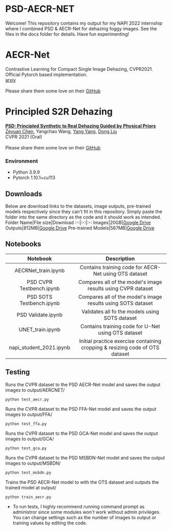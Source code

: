 # PSD-AECR-NET
 
Welcome! This repository contains my output for my NAPI 2022 internship where I combined PSD & AECR-Net for dehazing foggy images. See the files in the docs folder for details. Have fun experimenting!

# AECR-Net

Contrastive Learning for Compact Single Image Dehazing, CVPR2021. Official Pytorch based implementation.
<br>
[arxiv](https://arxiv.org/abs/2104.09367)
<br><br>
Please share them some love on their [GitHub](https://github.com/GlassyWu/AECR-Net)

# Principled S2R Dehazing
[**PSD: Principled Synthetic to Real Dehazing Guided by Physical Priors**](https://openaccess.thecvf.com/content/CVPR2021/papers/Chen_PSD_Principled_Synthetic-to-Real_Dehazing_Guided_by_Physical_Priors_CVPR_2021_paper.pdf)
<br>
[Zeyuan Chen](https://zychen-ustc.github.io/), Yangchao Wang, [Yang Yang](https://cfm.uestc.edu.cn/~yangyang/), [Dong Liu](http://staff.ustc.edu.cn/~dongeliu/)
<br>
CVPR 2021 (Oral)
<br><br>
Please share them some love on their [GitHub](https://github.com/zychen-ustc/PSD-Principled-Synthetic-to-Real-Dehazing-Guided-by-Physical-Priors)

### Environment
- Python 3.9.9
- Pytorch 1.10.1+cu113

## Downloads
Below are download links to the datasets, image outputs, pre-trained models respectively since they can't fit in this repository. Simply paste the folder into the same directory as the code and it should work as intended.
<br>
Folder Name|File size|Download
:-:|:-:|:-:
Images|20GB|[Google Drive](https://drive.google.com/)
Outputs|812MB|[Google Drive](https://drive.google.com/)
Pre-trained Models|567MB|[Google Drive](https://drive.google.com/)

## Notebooks
Notebook|Description
:-:|:-:
AECRNet_train.ipynb|Contains training code for AECR-Net using OTS dataset
PSD CVPR Testbench.ipynb|Compares all of the model's image results using CVPR dataset
PSD SOTS Testbench.ipynb|Compares all of the model's image results using SOTS dataset
PSD Validate.ipynb|Validates all fo the models using SOTS dataset
UNET_train.ipynb|Contains training code for U-Net using OTS dataset
napi_student_2021.ipynb|Initial practice exercise containing cropping & resizing code of OTS dataset

## Testing 
Runs the CVPR dataset to the PSD AECR-Net model and saves the output images to output/AERCNET/
```
python test_aecr.py
```
Runs the CVPR dataset to the PSD FFA-Net model and saves the output images to output/FFA/
```
python test_ffa.py
```
Runs the CVPR dataset to the PSD GCA-Net model and saves the output images to output/GCA/
```
python test_gca.py
```
Runs the CVPR dataset to the PSD MSBDN-Net model and saves the output images to output/MSBDN/
```
python test_msbdn.py
```
Trains the PSD AECR-Net model to with the OTS dataset and outputs the trained model at output/
```
python train_aecr.py
```
- To run tests, I highly recommend running command prompt as administror since some modules won't work without admin privileges. You can change settings such as the number of images to output or training values by editing the code.

